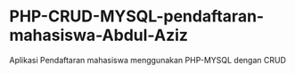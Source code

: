 # PHP-CRUD-MYSQL-pendaftaran-mahasiswa-Abdul-Aziz
Aplikasi Pendaftaran mahasiswa menggunakan PHP-MYSQL dengan CRUD
